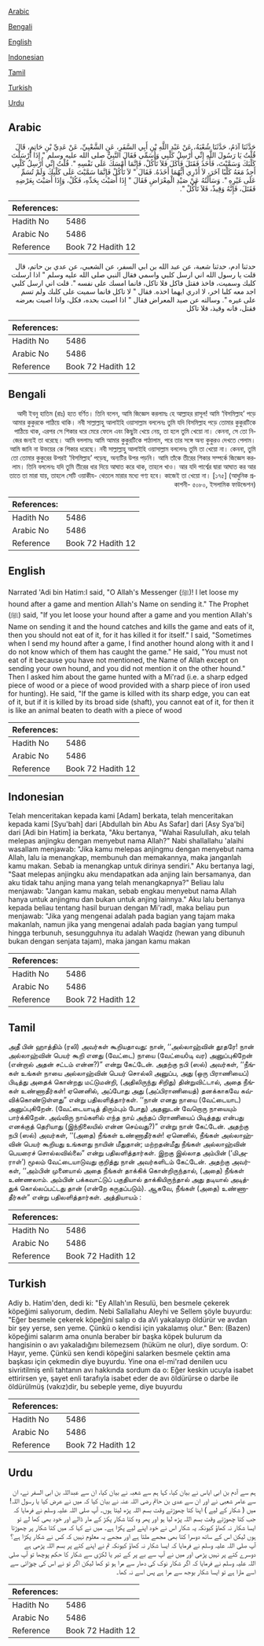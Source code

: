 [Arabic](#arabic)

[Bengali](#bengali)

[English](#english)

[Indonesian](#indonesian)

[Tamil](#tamil)

[Turkish](#turkish)

[Urdu](#urdu)

## Arabic


<div dir="rtl" lang="ar" style={{fontSize:'larger',backgroundColor:'#f8f9fa',padding:20}}>
حَدَّثَنَا آدَمُ، حَدَّثَنَا شُعْبَةُ، عَنْ عَبْدِ اللَّهِ بْنِ أَبِي السَّفَرِ، عَنِ الشَّعْبِيِّ، عَنْ عَدِيِّ بْنِ حَاتِمٍ، قَالَ قُلْتُ يَا رَسُولَ اللَّهِ إِنِّي أُرْسِلُ كَلْبِي وَأُسَمِّي فَقَالَ النَّبِيُّ صلى الله عليه وسلم ‏"‏ إِذَا أَرْسَلْتَ كَلْبَكَ وَسَمَّيْتَ، فَأَخَذَ فَقَتَلَ فَأَكَلَ فَلاَ تَأْكُلْ، فَإِنَّمَا أَمْسَكَ عَلَى نَفْسِهِ ‏"‏‏.‏ قُلْتُ إِنِّي أُرْسِلُ كَلْبِي أَجِدُ مَعَهُ كَلْبًا آخَرَ، لاَ أَدْرِي أَيُّهُمَا أَخَذَهُ‏.‏ فَقَالَ ‏"‏ لاَ تَأْكُلْ فَإِنَّمَا سَمَّيْتَ عَلَى كَلْبِكَ وَلَمْ تُسَمِّ عَلَى غَيْرِهِ ‏"‏‏.‏ وَسَأَلْتُهُ عَنْ صَيْدِ الْمِعْرَاضِ فَقَالَ ‏"‏ إِذَا أَصَبْتَ بِحَدِّهِ، فَكُلْ، وَإِذَا أَصَبْتَ بِعَرْضِهِ فَقَتَلَ، فَإِنَّهُ وَقِيذٌ، فَلاَ تَأْكُلْ ‏"‏‏.‏
</div>
<div style={{backgroundColor:'#f8f9fa',padding:20, marginBottom: 10}}><table> <thead> <tr> <th>References:</th> <th></th> </tr> </thead> <tbody><tr><td>Hadith No</td><td>5486</td></tr><tr><td>Arabic No</td><td>5486</td></tr><tr><td>Reference</td><td>Book 72 Hadith 12</td></tr></tbody></table></div>


<div dir="rtl" lang="ar" style={{fontSize:'larger',backgroundColor:'#f8f9fa',padding:20}}>
حدثنا ادم، حدثنا شعبة، عن عبد الله بن ابي السفر، عن الشعبي، عن عدي بن حاتم، قال قلت يا رسول الله اني ارسل كلبي واسمي فقال النبي صلى الله عليه وسلم " اذا ارسلت كلبك وسميت، فاخذ فقتل فاكل فلا تاكل، فانما امسك على نفسه ". قلت اني ارسل كلبي اجد معه كلبا اخر، لا ادري ايهما اخذه. فقال " لا تاكل فانما سميت على كلبك ولم تسم على غيره ". وسالته عن صيد المعراض فقال " اذا اصبت بحده، فكل، واذا اصبت بعرضه فقتل، فانه وقيذ، فلا تاكل
</div>
<div style={{backgroundColor:'#f8f9fa',padding:20, marginBottom: 10}}><table> <thead> <tr> <th>References:</th> <th></th> </tr> </thead> <tbody><tr><td>Hadith No</td><td>5486</td></tr><tr><td>Arabic No</td><td>5486</td></tr><tr><td>Reference</td><td>Book 72 Hadith 12</td></tr></tbody></table></div>

## Bengali


<div dir="rtl" lang="bn" style={{fontSize:'larger',backgroundColor:'#f8f9fa',padding:20}}>
আদী ইবনু হাতিম (রাঃ) হতে বর্ণিত। তিনি বলেন, আমি জিজ্ঞেস করলামঃ হে আল্লাহর রাসূল! আমি ‘বিসমিল্লাহ’ পড়ে আমার কুকুরকে পাঠিয়ে থাকি। নবী সাল্লাল্লাহু আলাইহি ওয়াসাল্লাম বললেনঃ তুমি যদি বিসমিল্লাহ পড়ে তোমার কুকুরটিকে পাঠিয়ে থাক, এরপর সে শিকার ধরে মেরে ফেলে এবং কিছুটা খেয়ে নেয়, তা হলে তুমি খেয়ো না। কেননা, সে তো নিজের জন্যই তা ধরেছে। আমি বললামঃ আমি আমার কুকুরটিকে পাঠালাম, পরে তার সঙ্গে অন্য কুকুরও দেখতে পেলাম। আমি জানি না উভয়ের কে শিকার ধরেছে। নবী সাল্লাল্লাহু আলাইহি ওয়াসাল্লাম বললেনঃ তুমি তা খেয়ো না। কেননা, তুমি তো তোমার কুকুরের উপরই ‘বিসমিল্লাহ’ পড়েছ, অন্যটির উপর পড়নি। আমি তাঁকে তীরের শিকার সম্পর্কে জিজ্ঞেস করলাম। তিনি বললেনঃ যদি তুমি তীরের ধার দিয়ে আঘাত করে থাক, তাহলে খাও। আর যদি পার্শ্বের দ্বারা আঘাত কর আর তাতে তা মারা যায়, তাহলে সেটি ওয়াকীয- থেতলে মারার মধ্যে গণ্য হবে। কাজেই তা খেয়ো না। [১৭৫] (আধুনিক প্রকাশনী- ৫০৮০, ইসলামিক ফাউন্ডেশন)
</div>
<div style={{backgroundColor:'#f8f9fa',padding:20, marginBottom: 10}}><table> <thead> <tr> <th>References:</th> <th></th> </tr> </thead> <tbody><tr><td>Hadith No</td><td>5486</td></tr><tr><td>Arabic No</td><td>5486</td></tr><tr><td>Reference</td><td>Book 72 Hadith 12</td></tr></tbody></table></div>

## English


<div dir="ltr" lang="en" style={{fontSize:'larger',backgroundColor:'#f8f9fa',padding:20}}>
Narrated 'Adi bin Hatim:I said, "O Allah's Messenger (ﷺ)! I let loose my hound after a game and mention Allah's Name on sending it." The Prophet (ﷺ) said, "If you let loose your hound after a game and you mention Allah's Name on sending it and the hound catches and kills the game and eats of it, then you should not eat of it, for it has killed it for itself." I said, "Sometimes when I send my hound after a game, I find another hound along with it and I do not know which of them has caught the game." He said, "You must not eat of it because you have not mentioned, the Name of Allah except on sending your own hound, and you did not mention it on the other hound." Then I asked him about the game hunted with a Mi'rad (i.e. a sharp edged piece of wood or a piece of wood provided with a sharp piece of iron used for hunting). He said, "If the game is killed with its sharp edge, you can eat of it, but if it is killed by its broad side (shaft), you cannot eat of it, for then it is like an animal beaten to death with a piece of wood
</div>
<div style={{backgroundColor:'#f8f9fa',padding:20, marginBottom: 10}}><table> <thead> <tr> <th>References:</th> <th></th> </tr> </thead> <tbody><tr><td>Hadith No</td><td>5486</td></tr><tr><td>Arabic No</td><td>5486</td></tr><tr><td>Reference</td><td>Book 72 Hadith 12</td></tr></tbody></table></div>

## Indonesian


<div dir="ltr" lang="id" style={{fontSize:'larger',backgroundColor:'#f8f9fa',padding:20}}>
Telah menceritakan kepada kami [Adam] berkata, telah menceritakan kepada kami [Syu'bah] dari [Abdullah bin Abu As Safar] dari [Asy Sya'bi] dari [Adi bin Hatim] ia berkata, "Aku bertanya, "Wahai Rasulullah, aku telah melepas anjingku dengan menyebut nama Allah?" Nabi shallallahu 'alaihi wasallam menjawab: "Jika kamu melepas anjingmu dengan menyebut nama Allah, lalu ia menangkap, membunuh dan memakannya, maka janganlah kamu makan. Sebab ia menangkap untuk dirinya sendiri." Aku bertanya lagi, "Saat melepas anjingku aku mendapatkan ada anjing lain bersamanya, dan aku tidak tahu anjing mana yang telah menangkapnya?" Beliau lalu menjawab: "Jangan kamu makan, sebab engkau menyebut nama Allah hanya untuk anjingmu dan bukan untuk anjing lainnya." Aku lalu bertanya kepada beliau tentang hasil buruan dengan Mi'radl, maka beliau pun menjawab: "Jika yang mengenai adalah pada bagian yang tajam maka makanlah, namun jika yang mengenai adalah pada bagian yang tumpul hingga terbunuh, sesungguhnya itu adalah Waqidz (hewan yang dibunuh bukan dengan senjata tajam), maka jangan kamu makan
</div>
<div style={{backgroundColor:'#f8f9fa',padding:20, marginBottom: 10}}><table> <thead> <tr> <th>References:</th> <th></th> </tr> </thead> <tbody><tr><td>Hadith No</td><td>5486</td></tr><tr><td>Arabic No</td><td>5486</td></tr><tr><td>Reference</td><td>Book 72 Hadith 12</td></tr></tbody></table></div>

## Tamil


<div dir="ltr" lang="ta" style={{fontSize:'larger',backgroundColor:'#f8f9fa',padding:20}}>
அதீ பின் ஹாத்திம் (ரலி) அவர்கள் கூறியதாவது: நான், ‘‘அல்லாஹ்வின் தூதரே! நான் அல்லாஹ்வின் பெயர் கூறி எனது (வேட்டை) நாயை (வேட்யைôடி வர) அனுப்புகிறேன் (என்றால் அதன் சட்டம் என்ன?)” என்று கேட்டேன். அதற்கு நபி (ஸல்) அவர்கள், ‘‘நீங்கள் உங்கள் நாயை அல்லாஹ்வின் பெயர் சொல்லி அனுப்ப, அது (ஒரு பிராணியைப்) பிடித்து அதைக் கொன்றது மட்டுமன்றி, (அதிலிருந்து சிறிது) தின்றுவிட்டால், அதை நீங்கள் உண்ணாதீர்கள்! ஏனெனில், அப்போது அது (அப்பிராணியைத்) தனக்காகவே கவ்விக்கொண்டுள்ளது” என்று பதிலளித்தார்கள். ‘‘நான் எனது நாயை (வேட்டையாட) அனுப்புகிறேன். (வேட்டையாடித் திரும்பும் போது) அதனுடன் வேறொரு நாயையும் பார்க்கிறேன். அவ்விரு நாய்களில் எந்த நாய் அந்தப் பிராணியைப் பிடித்தது என்பது எனக்குத் தெரியாது (இந்நிலையில் என்ன செய்வது?)” என்று நான் கேட்டேன். அதற்கு நபி (ஸல்) அவர்கள், ‘‘(அதை) நீங்கள் உண்ணாதீர்கள்! ஏனெனில், நீங்கள் அல்லாஹ்வின் பெயர் கூறியது உங்களது நாயின் மீதுதான்; மற்றதன்மீது நீங்கள் அல்லாஹ்வின் பெயரைச் சொல்லவில்லை” என்று பதிலளித்தார்கள். இறகு இல்லாத அம்பின் (‘மிஅராள்’) மூலம் வேட்டையாடுவது குறித்து நான் அவர்களிடம் கேட்டேன். அதற்கு அவர்கள், ‘‘அம்பின் முனையால் அதை நீங்கள் தாக்கிக் கொன்றிருந்தால், (அதை) நீங்கள் உண்ணலாம். அம்பின் பக்கவாட்டுப் பகுதியால் தாக்கியிருந்தால் அது தடியால் அடித்துக் கொல்லப்பட்டது தான் (என்றே கருதப்படும்). ஆகவே, நீங்கள் (அதை) உண்ணாதீர்கள்” என்று பதிலளித்தார்கள். அத்தியாயம் :
</div>
<div style={{backgroundColor:'#f8f9fa',padding:20, marginBottom: 10}}><table> <thead> <tr> <th>References:</th> <th></th> </tr> </thead> <tbody><tr><td>Hadith No</td><td>5486</td></tr><tr><td>Arabic No</td><td>5486</td></tr><tr><td>Reference</td><td>Book 72 Hadith 12</td></tr></tbody></table></div>

## Turkish


<div dir="ltr" lang="tr" style={{fontSize:'larger',backgroundColor:'#f8f9fa',padding:20}}>
Adiy b. Hatim'den, dedi ki: "Ey Allah'ın Resulü, ben besmele çekerek köpeğimi salıyorum, dedim. Nebi Sallallahu Aleyhi ve Sellem şöyle buyurdu: "Eğer besmele çekerek köpeğini salıp o da aVi yakalayıp öldürür ve avdan bir şey yerse, sen yeme. Çünkü o kendisi için yakalamış olur." Ben: (Bazen) köpeğimi salarım ama onunla beraber bir başka köpek bulurum da hangisinin o avı yakaladığını bilemezsem (hüküm ne olur), diye sordum. O: Hayır, yeme. Çünkü sen kendi köpeğini salarken besmele çektin ama başkası için çekmedin diye buyurdu. Yine ona el-mi'rad denilen ucu sivriıtilmiş enli tahtanın avı hakkında sordum da o: Eğer keskin ucuyla isabet ettirirsen ye, şayet enli tarafıyla isabet eder de avı öldürürse o darbe ile öldürülmüş (vakız)dir, bu sebeple yeme, diye buyurdu
</div>
<div style={{backgroundColor:'#f8f9fa',padding:20, marginBottom: 10}}><table> <thead> <tr> <th>References:</th> <th></th> </tr> </thead> <tbody><tr><td>Hadith No</td><td>5486</td></tr><tr><td>Arabic No</td><td>5486</td></tr><tr><td>Reference</td><td>Book 72 Hadith 12</td></tr></tbody></table></div>

## Urdu


<div dir="rtl" lang="ur" style={{fontSize:'larger',backgroundColor:'#f8f9fa',padding:20}}>
ہم سے آدم بن ابی ایاس نے بیان کیا، کہا ہم سے شعبہ نے بیان کیا، ان سے عبداللہ بن ابی السفر نے، ان سے عامر شعبی نے اور ان سے عدی بن حاتم رضی اللہ عنہ نے بیان کیا کہ میں نے عرض کیا یا رسول اللہ! میں ( شکار کے لیے ) اپنا کتا چھوڑتے وقت بسم اللہ پڑھ لیتا ہوں۔ آپ صلی اللہ علیہ وسلم نے فرمایا کہ جب کتا چھوڑتے وقت بسم اللہ پڑھ لیا ہو اور پھر وہ کتا شکار پکڑ کے مار ڈالے اور خود بھی کھا لے تو ایسا شکار نہ کھاؤ کیونکہ یہ شکار اس نے خود اپنے لیے پکڑا ہے۔ میں نے کہا کہ میں کتا شکار پر چھوڑتا ہوں لیکن اس کے ساتھ دوسرا کتا بھی مجھے ملتا ہے اور مجھے یہ معلوم نہیں کہ کس نے شکار پکڑا ہے؟ آپ صلی اللہ علیہ وسلم نے فرمایا کہ ایسا شکار نہ کھاؤ کیونکہ تم نے اپنے کتے پر بسم اللہ پڑھی ہے دوسرے کتے پر نہیں پڑھی اور میں نے آپ سے بے پر کے تیر یا لکڑی سے شکار کا حکم پوچھا تو آپ صلی اللہ علیہ وسلم نے فرمایا کہ اگر شکار نوک کی دھار سے مرا ہو تو کھا لیکن اگر تو نے اس کی چوڑائی سے اسے مارا ہے تو ایسا شکار بوجھ سے مرا ہے پس اسے نہ کھا۔
</div>
<div style={{backgroundColor:'#f8f9fa',padding:20, marginBottom: 10}}><table> <thead> <tr> <th>References:</th> <th></th> </tr> </thead> <tbody><tr><td>Hadith No</td><td>5486</td></tr><tr><td>Arabic No</td><td>5486</td></tr><tr><td>Reference</td><td>Book 72 Hadith 12</td></tr></tbody></table></div>